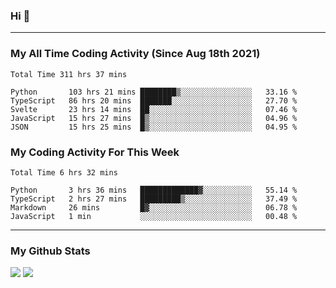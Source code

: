 ### Hi 🙂

---

### My All Time Coding Activity (Since Aug 18th 2021)
<!--START_SECTION:waka-all-->
```text
Total Time 311 hrs 37 mins

Python       103 hrs 21 mins ████████▒░░░░░░░░░░░░░░░░   33.16 % 
TypeScript   86 hrs 20 mins  ███████░░░░░░░░░░░░░░░░░░   27.70 % 
Svelte       23 hrs 14 mins  ██░░░░░░░░░░░░░░░░░░░░░░░   07.46 % 
JavaScript   15 hrs 27 mins  █▒░░░░░░░░░░░░░░░░░░░░░░░   04.96 % 
JSON         15 hrs 25 mins  █▒░░░░░░░░░░░░░░░░░░░░░░░   04.95 % 
```
<!--END_SECTION:waka-all-->

### My Coding Activity For This Week
<!--START_SECTION:waka-week-->
```text
Total Time 6 hrs 32 mins

Python       3 hrs 36 mins   █████████████▓░░░░░░░░░░░   55.14 % 
TypeScript   2 hrs 27 mins   █████████▒░░░░░░░░░░░░░░░   37.49 % 
Markdown     26 mins         █▓░░░░░░░░░░░░░░░░░░░░░░░   06.78 % 
JavaScript   1 min           ░░░░░░░░░░░░░░░░░░░░░░░░░   00.48 % 
```
<!--END_SECTION:waka-week-->

---

### My Github Stats
[![](https://github-readme-stats.vercel.app/api?username=eroxl&count_private=true&show_icons=true&include_all_commits=true&theme=onedark)](#)
[![](https://github-readme-streak-stats.herokuapp.com/?theme=onedark&user=eroxl)](#)

